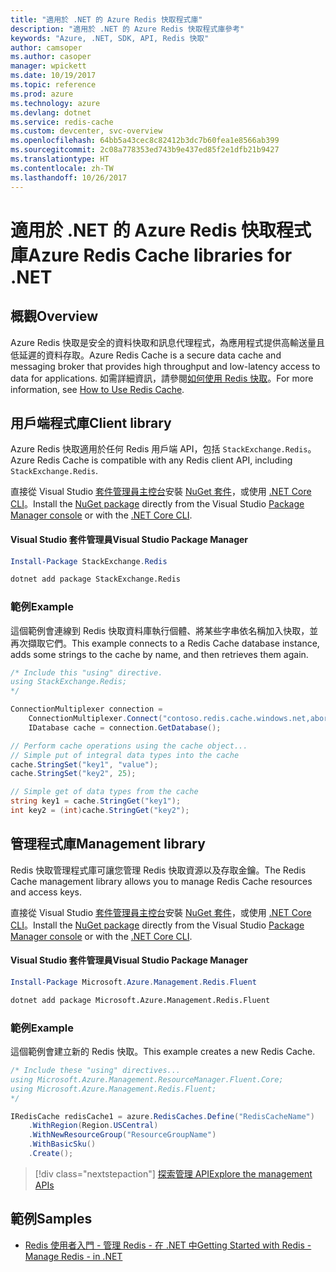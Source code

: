 ```yaml
---
title: "適用於 .NET 的 Azure Redis 快取程式庫"
description: "適用於 .NET 的 Azure Redis 快取程式庫參考"
keywords: "Azure, .NET, SDK, API, Redis 快取"
author: camsoper
ms.author: casoper
manager: wpickett
ms.date: 10/19/2017
ms.topic: reference
ms.prod: azure
ms.technology: azure
ms.devlang: dotnet
ms.service: redis-cache
ms.custom: devcenter, svc-overview
ms.openlocfilehash: 64bb5a43cec8c82412b3dc7b60fea1e8566ab399
ms.sourcegitcommit: 2c08a778353ed743b9e437ed85f2e1dfb21b9427
ms.translationtype: HT
ms.contentlocale: zh-TW
ms.lasthandoff: 10/26/2017
---
```

# <a name="azure-redis-cache-libraries-for-net"></a><span data-ttu-id="9585e-104">適用於 .NET 的 Azure Redis 快取程式庫</span><span class="sxs-lookup"><span data-stu-id="9585e-104">Azure Redis Cache libraries for .NET</span></span>

## <a name="overview"></a><span data-ttu-id="9585e-105">概觀</span><span class="sxs-lookup"><span data-stu-id="9585e-105">Overview</span></span>

<span data-ttu-id="9585e-106">Azure Redis 快取是安全的資料快取和訊息代理程式，為應用程式提供高輸送量且低延遲的資料存取。</span><span class="sxs-lookup"><span data-stu-id="9585e-106">Azure Redis Cache is a secure data cache and messaging broker that provides high throughput and low-latency access to data for applications.</span></span>  <span data-ttu-id="9585e-107">如需詳細資訊，請參閱[如何使用 Redis 快取](https://docs.microsoft.com/azure/redis-cache/cache-dotnet-how-to-use-azure-redis-cache)。</span><span class="sxs-lookup"><span data-stu-id="9585e-107">For more information, see [How to Use Redis Cache](https://docs.microsoft.com/azure/redis-cache/cache-dotnet-how-to-use-azure-redis-cache).</span></span>

## <a name="client-library"></a><span data-ttu-id="9585e-108">用戶端程式庫</span><span class="sxs-lookup"><span data-stu-id="9585e-108">Client library</span></span>

<span data-ttu-id="9585e-109">Azure Redis 快取適用於任何 Redis 用戶端 API，包括 `StackExchange.Redis`。</span><span class="sxs-lookup"><span data-stu-id="9585e-109">Azure Redis Cache is compatible with any Redis client API, including `StackExchange.Redis`.</span></span>

<span data-ttu-id="9585e-110">直接從 Visual Studio [套件管理員主控台][PackageManager]安裝 [NuGet 套件](https://www.nuget.org/packages/StackExchange.Redis)，或使用 [.NET Core CLI][DotNetCLI]。</span><span class="sxs-lookup"><span data-stu-id="9585e-110">Install the [NuGet package](https://www.nuget.org/packages/StackExchange.Redis) directly from the Visual Studio [Package Manager console][PackageManager] or with the [.NET Core CLI][DotNetCLI].</span></span>

#### <a name="visual-studio-package-manager"></a><span data-ttu-id="9585e-111">Visual Studio 套件管理員</span><span class="sxs-lookup"><span data-stu-id="9585e-111">Visual Studio Package Manager</span></span>

```powershell
Install-Package StackExchange.Redis
```

```bash
dotnet add package StackExchange.Redis
```

### <a name="example"></a><span data-ttu-id="9585e-112">範例</span><span class="sxs-lookup"><span data-stu-id="9585e-112">Example</span></span>

<span data-ttu-id="9585e-113">這個範例會連線到 Redis 快取資料庫執行個體、將某些字串依名稱加入快取，並再次擷取它們。</span><span class="sxs-lookup"><span data-stu-id="9585e-113">This example connects to a Redis Cache database instance, adds some strings to the cache by name, and then retrieves them again.</span></span>

```csharp
/* Include this "using" directive.
using StackExchange.Redis;
*/

ConnectionMultiplexer connection = 
    ConnectionMultiplexer.Connect("contoso.redis.cache.windows.net,abortConnect=false,ssl=true,password=...");
    IDatabase cache = connection.GetDatabase();

// Perform cache operations using the cache object...
// Simple put of integral data types into the cache
cache.StringSet("key1", "value");
cache.StringSet("key2", 25);

// Simple get of data types from the cache
string key1 = cache.StringGet("key1");
int key2 = (int)cache.StringGet("key2");
```

## <a name="management-library"></a><span data-ttu-id="9585e-114">管理程式庫</span><span class="sxs-lookup"><span data-stu-id="9585e-114">Management library</span></span>

<span data-ttu-id="9585e-115">Redis 快取管理程式庫可讓您管理 Redis 快取資源以及存取金鑰。</span><span class="sxs-lookup"><span data-stu-id="9585e-115">The Redis Cache management library allows you to manage Redis Cache resources and access keys.</span></span>

<span data-ttu-id="9585e-116">直接從 Visual Studio [套件管理員主控台][PackageManager]安裝 [NuGet 套件](https://www.nuget.org/packages/Microsoft.Azure.Management.Redis.Fluent)，或使用 [.NET Core CLI][DotNetCLI]。</span><span class="sxs-lookup"><span data-stu-id="9585e-116">Install the [NuGet package](https://www.nuget.org/packages/Microsoft.Azure.Management.Redis.Fluent) directly from the Visual Studio [Package Manager console][PackageManager] or with the [.NET Core CLI][DotNetCLI].</span></span>

#### <a name="visual-studio-package-manager"></a><span data-ttu-id="9585e-117">Visual Studio 套件管理員</span><span class="sxs-lookup"><span data-stu-id="9585e-117">Visual Studio Package Manager</span></span>

```powershell
Install-Package Microsoft.Azure.Management.Redis.Fluent
```

```bash
dotnet add package Microsoft.Azure.Management.Redis.Fluent
```

### <a name="example"></a><span data-ttu-id="9585e-118">範例</span><span class="sxs-lookup"><span data-stu-id="9585e-118">Example</span></span>

<span data-ttu-id="9585e-119">這個範例會建立新的 Redis 快取。</span><span class="sxs-lookup"><span data-stu-id="9585e-119">This example creates a new Redis Cache.</span></span>

```csharp
/* Include these "using" directives...
using Microsoft.Azure.Management.ResourceManager.Fluent.Core;
using Microsoft.Azure.Management.Redis.Fluent;
*/

IRedisCache redisCache1 = azure.RedisCaches.Define("RedisCacheName")
    .WithRegion(Region.USCentral)
    .WithNewResourceGroup("ResourceGroupName")
    .WithBasicSku()
    .Create();
```

> [!div class="nextstepaction"]
> [<span data-ttu-id="9585e-120">探索管理 API</span><span class="sxs-lookup"><span data-stu-id="9585e-120">Explore the management APIs</span></span>](/dotnet/api/overview/azure/rediscache/management)


## <a name="samples"></a><span data-ttu-id="9585e-121">範例</span><span class="sxs-lookup"><span data-stu-id="9585e-121">Samples</span></span>

* [<span data-ttu-id="9585e-122">Redis 使用者入門 - 管理 Redis - 在 .NET 中</span><span class="sxs-lookup"><span data-stu-id="9585e-122">Getting Started with Redis - Manage Redis - in .NET</span></span>](https://github.com/Azure-Samples/redis-cache-dotnet-manage-cache)

[PackageManager]: https://docs.microsoft.com/nuget/tools/package-manager-console
[DotNetCLI]: https://docs.microsoft.com/dotnet/core/tools/dotnet-add-package
